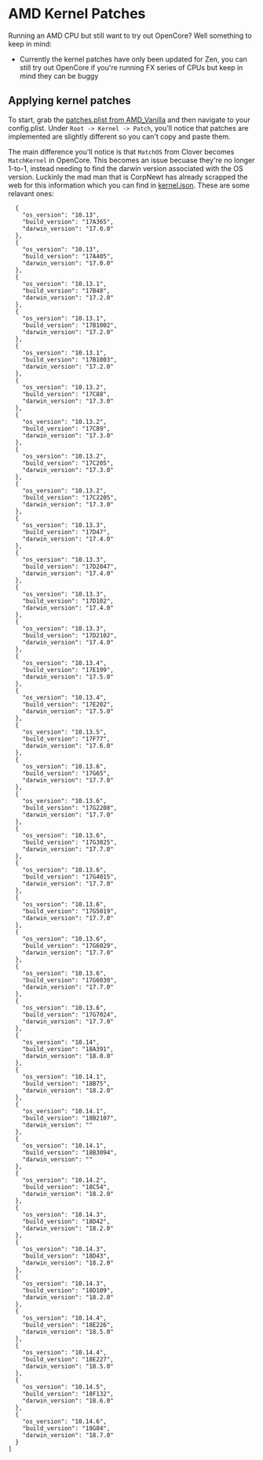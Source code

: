 # AMD Kernel Patches

Running an AMD CPU but still want to try out OpenCore? Well something to keep in mind:

* Currently the kernel patches have only been updated for Zen, you can still try out OpenCore if you're running FX series of CPUs but keep in mind they can be buggy

## Applying kernel patches

To start, grab the [patches.plist from AMD\_Vanilla](https://github.com/AMD-OSX/AMD_Vanilla) and then navigate to your config.plist. Under `Root -> Kernel -> Patch`, you'll notice that patches are implemented are slightly different so you can't copy and paste them.

The main difference you'll notice is that `MatchOS` from Clover becomes `MatchKernel` in OpenCore. This becomes an issue becuase they're no longer 1-to-1, instead needing to find the darwin version associated with the OS version. Luckinly the mad man that is CorpNewt has already scrapped the web for this information which you can find in [kernel.json](https://github.com/khronokernel/Opencore-Vanilla-Desktop-Guide/blob/master/kernels.json). These are some relavant ones:

```text
  {
    "os_version": "10.13",
    "build_version": "17A365",
    "darwin_version": "17.0.0"
  },
  {
    "os_version": "10.13",
    "build_version": "17A405",
    "darwin_version": "17.0.0"
  },
  {
    "os_version": "10.13.1",
    "build_version": "17B48",
    "darwin_version": "17.2.0"
  },
  {
    "os_version": "10.13.1",
    "build_version": "17B1002",
    "darwin_version": "17.2.0"
  },
  {
    "os_version": "10.13.1",
    "build_version": "17B1003",
    "darwin_version": "17.2.0"
  },
  {
    "os_version": "10.13.2",
    "build_version": "17C88",
    "darwin_version": "17.3.0"
  },
  {
    "os_version": "10.13.2",
    "build_version": "17C89",
    "darwin_version": "17.3.0"
  },
  {
    "os_version": "10.13.2",
    "build_version": "17C205",
    "darwin_version": "17.3.0"
  },
  {
    "os_version": "10.13.2",
    "build_version": "17C2205",
    "darwin_version": "17.3.0"
  },
  {
    "os_version": "10.13.3",
    "build_version": "17D47",
    "darwin_version": "17.4.0"
  },
  {
    "os_version": "10.13.3",
    "build_version": "17D2047",
    "darwin_version": "17.4.0"
  },
  {
    "os_version": "10.13.3",
    "build_version": "17D102",
    "darwin_version": "17.4.0"
  },
  {
    "os_version": "10.13.3",
    "build_version": "17D2102",
    "darwin_version": "17.4.0"
  },
  {
    "os_version": "10.13.4",
    "build_version": "17E199",
    "darwin_version": "17.5.0"
  },
  {
    "os_version": "10.13.4",
    "build_version": "17E202",
    "darwin_version": "17.5.0"
  },
  {
    "os_version": "10.13.5",
    "build_version": "17F77",
    "darwin_version": "17.6.0"
  },
  {
    "os_version": "10.13.6",
    "build_version": "17G65",
    "darwin_version": "17.7.0"
  },
  {
    "os_version": "10.13.6",
    "build_version": "17G2208",
    "darwin_version": "17.7.0"
  },
  {
    "os_version": "10.13.6",
    "build_version": "17G3025",
    "darwin_version": "17.7.0"
  },
  {
    "os_version": "10.13.6",
    "build_version": "17G4015",
    "darwin_version": "17.7.0"
  },
  {
    "os_version": "10.13.6",
    "build_version": "17G5019",
    "darwin_version": "17.7.0"
  },
  {
    "os_version": "10.13.6",
    "build_version": "17G6029",
    "darwin_version": "17.7.0"
  },
  {
    "os_version": "10.13.6",
    "build_version": "17G6030",
    "darwin_version": "17.7.0"
  },
  {
    "os_version": "10.13.6",
    "build_version": "17G7024",
    "darwin_version": "17.7.0"
  },
  {
    "os_version": "10.14",
    "build_version": "18A391",
    "darwin_version": "18.0.0"
  },
  {
    "os_version": "10.14.1",
    "build_version": "18B75",
    "darwin_version": "18.2.0"
  },
  {
    "os_version": "10.14.1",
    "build_version": "18B2107",
    "darwin_version": ""
  },
  {
    "os_version": "10.14.1",
    "build_version": "18B3094",
    "darwin_version": ""
  },
  {
    "os_version": "10.14.2",
    "build_version": "18C54",
    "darwin_version": "18.2.0"
  },
  {
    "os_version": "10.14.3",
    "build_version": "18D42",
    "darwin_version": "18.2.0"
  },
  {
    "os_version": "10.14.3",
    "build_version": "18D43",
    "darwin_version": "18.2.0"
  },
  {
    "os_version": "10.14.3",
    "build_version": "18D109",
    "darwin_version": "18.2.0"
  },
  {
    "os_version": "10.14.4",
    "build_version": "18E226",
    "darwin_version": "18.5.0"
  },
  {
    "os_version": "10.14.4",
    "build_version": "18E227",
    "darwin_version": "18.5.0"
  },
  {
    "os_version": "10.14.5",
    "build_version": "18F132",
    "darwin_version": "18.6.0"
  },
  {
    "os_version": "10.14.6",
    "build_version": "18G84",
    "darwin_version": "18.7.0"
  }
]
```

